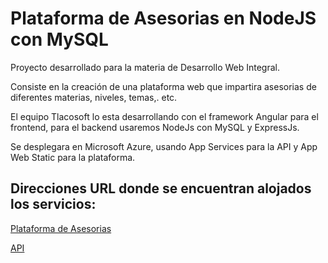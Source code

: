 # Plataforma de Asesorias en NodeJS con MySQL

Proyecto desarrollado para la materia de Desarrollo Web Integral.

Consiste en la creación de una plataforma web que impartira asesorias de diferentes materias, niveles, temas,. etc.

El equipo Tlacosoft lo esta desarrollando con el framework Angular para el frontend, para  el backend usaremos
NodeJs con MySQL y ExpressJs.

Se desplegara en Microsoft Azure, usando App Services para la API y  App Web Static para la plataforma.

## Direcciones URL donde se encuentran alojados los servicios:

[Plataforma de Asesorias](https://lively-coast-09a5e8910.1.azurestaticapps.net/)

[API](https://asesoriasnode.azurewebsites.net/)